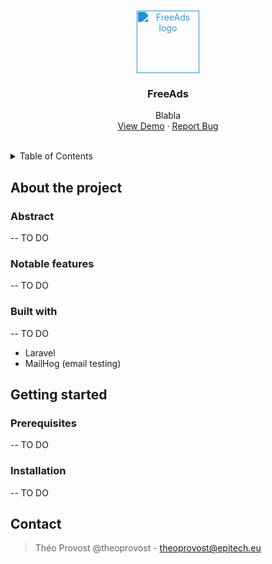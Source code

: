 <br>
<p align="center">
  <a href="#">
    <img src="#" alt="FreeAds logo" width="100" height="100" style="filter: invert(54%) sepia(63%) saturate(1131%) hue-rotate(174deg) brightness(88%) contrast(87%);">
  </a>

  <h3 align="center">FreeAds</h3>

  <p align="center">
    Blabla
    <br />
    <a href="#">View Demo</a>
    ·
    <a href="#">Report Bug</a>
  </p>
</p>
<br>




<details>
  <summary>Table of Contents</summary>
  <ol>
    <li>
      <a href="#about-the-project">About The Project</a>
      <ul>
        <li><a href="#abstract">Abstract</a></li>
        <li><a href="#notable-features">Notable features</a></li>
        <li><a href="#built-with">Built with</a></li>
      </ul>
    </li>
    <li>
      <a href="#getting-started">Getting Started</a>
      <ul>
        <li><a href="#prerequisites">Prerequisites</a></li>
        <li><a href="#installation">Installation</a></li>
      </ul>
    </li>
    <li><a href="#contact">Contact</a></li>
  </ol>
</details>

## About the project
### Abstract
-- TO DO

### Notable features
-- TO DO

### Built with
-- TO DO

- Laravel
- MailHog (email testing)

## Getting started

### Prerequisites
-- TO DO

### Installation
-- TO DO

## Contact
> Théo Provost @theoprovost - theoprovost@epitech.eu <br>